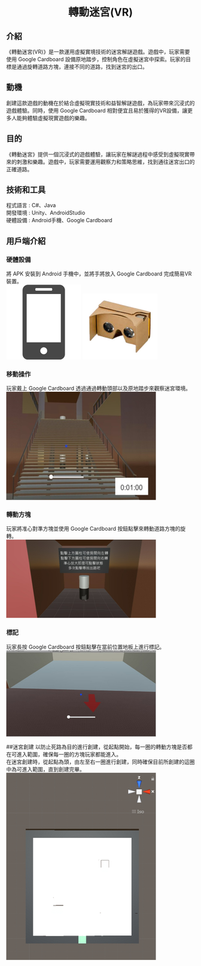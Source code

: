 <h1 align="center">轉動迷宮(VR)</h1>

## 介紹
《轉動迷宮(VR)》是一款運用虛擬實境技術的迷宮解謎遊戲。遊戲中，玩家需要使用 Google Cardboard 設備原地踏步，控制角色在虛擬迷宮中探索。玩家的目標是通過旋轉道路方塊，連接不同的道路，找到迷宮的出口。  

## 動機
創建這款遊戲的動機在於結合虛擬現實技術和益智解謎遊戲，為玩家帶來沉浸式的遊戲體驗。同時，使用 Google Cardboard 相對便宜且易於獲得的VR設備，讓更多人能夠體驗虛擬現實遊戲的樂趣。  

## 目的
《轉動迷宮》提供一個沉浸式的遊戲體驗，讓玩家在解謎過程中感受到虛擬現實帶來的刺激和樂趣。遊戲中，玩家需要運用觀察力和策略思維，找到通往迷宮出口的正確道路。  

## 技術和工具
程式語言 : C#、Java  
開發環境 : Unity、AndroidStudio  
硬體設備 : Android手機、Google Cardboard  

## 用戶端介紹
### 硬體設備
將 APK 安裝到 Android 手機中，並將手將放入 Google Cardboard 完成簡易VR裝置。  
<img src="https://github.com/MasterOuO/LabyrinthVR/blob/main/show/4.jpg" width="200px">
<img src="https://github.com/MasterOuO/LabyrinthVR/blob/main/show/5.jpg" width="200px">
### 移動操作
玩家戴上 Google Cardboard 透過通過轉動頭部以及原地踏步來觀察迷宮環境。  
<img src="https://github.com/MasterOuO/LabyrinthVR/blob/main/show/3.jpg" width="400px">
### 轉動方塊
玩家將准心對準方塊並使用 Google Cardboard 按鈕點擊來轉動道路方塊的旋轉。  
<img src="https://github.com/MasterOuO/LabyrinthVR/blob/main/show/2.jpg" width="400px">
### 標記
玩家長按 Google Cardboard 按鈕點擊在當前位置地板上進行標記。  
<img src="https://github.com/MasterOuO/LabyrinthVR/blob/main/show/1.jpg" width="400px">

##迷宮創建
以防止死路為目的進行創建，從起點開始，每一圈的轉動方塊是否都在可進入範圍，確保每一圈的方塊玩家都能進入。  
在迷宮創建時，從起點為頭，由左至右一圈進行創建，同時確保目前所創建的這圈中為可進入範圍，直到創建完畢。  
<img src="https://github.com/MasterOuO/LabyrinthVR/blob/main/show/4.gif" width="400px">
